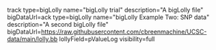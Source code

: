 track type=bigLolly name="bigLolly trial" description="A bigLolly file" bigDataUrl=ack type=bigLolly name="bigLolly Example Two: SNP data" description="A second bigLolly file" bigDataUrl=https://raw.githubusercontent.com/cbreenmachine/UCSC-data/main/lolly.bb lollyField=pValueLog visibility=full
